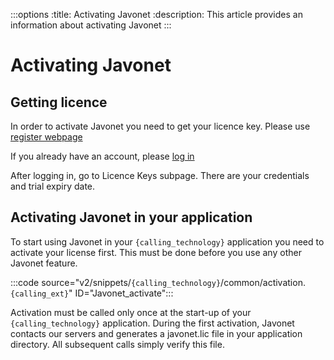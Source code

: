 :::options
:title: Activating Javonet
:description: This article provides an information about activating Javonet
:::

# Activating Javonet

## Getting licence

In order to activate Javonet you need to get your licence key. Please use [register webpage](https://my.javonet.com/signup/?type=free) 

If you already have an account, please [log in](https://my.javonet.com/signin/) 

After logging in, go to Licence Keys subpage. There are your credentials and trial expiry date.

## Activating Javonet in your application

To start using Javonet in your `{calling_technology}` application you need to activate your license first. This must be done before you use any other Javonet feature.

:::code source="v2/snippets/`{calling_technology}`/common/activation.`{calling_ext}`" ID="Javonet_activate":::

Activation must be called only once at the start-up of your `{calling_technology}` application. During the first activation, Javonet contacts our servers and generates a javonet.lic file in your application directory. All subsequent calls simply verify this file.